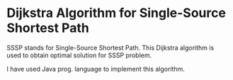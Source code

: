 # Dijkstra Algorithm for Single-Source Shortest Path
SSSP stands for Single-Source Shortest Path. This Dijkstra algorithm is used to obtain optimal solution for SSSP problem.

I have used Java prog. language to implement this algorithm.
